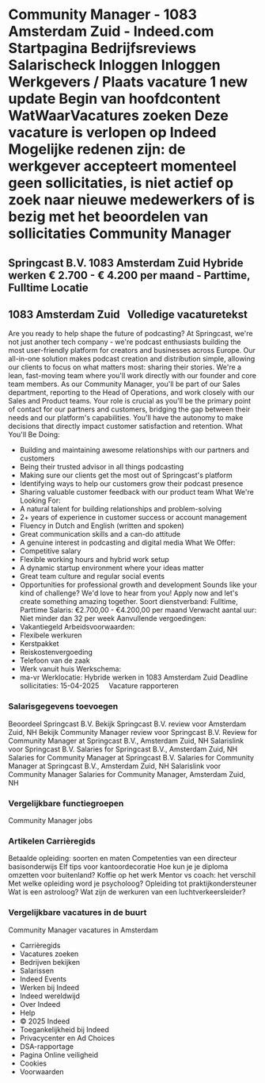 Community Manager - 1083 Amsterdam Zuid - Indeed.com
Startpagina
Bedrijfsreviews
Salarischeck
Inloggen
Inloggen
Werkgevers / Plaats vacature
1 new update
Begin van hoofdcontent
WatWaarVacatures zoeken
Deze vacature is verlopen op Indeed
Mogelijke redenen zijn: de werkgever accepteert momenteel geen sollicitaties, is niet actief op zoek naar nieuwe medewerkers of is bezig met het beoordelen van sollicitaties
Community Manager
=================
Springcast B.V.
1083 Amsterdam Zuid
Hybride werken
€ 2.700 - € 4.200 per maand - Parttime, Fulltime
Locatie
-------
1083 Amsterdam Zuid
&nbsp;
Volledige vacaturetekst
-----------------------
Are you ready to help shape the future of podcasting? At Springcast, we're not just another tech company - we're podcast enthusiasts building the most user-friendly platform for creators and businesses across Europe. Our all-in-one solution makes podcast creation and distribution simple, allowing our clients to focus on what matters most: sharing their stories. We're a lean, fast-moving team where you'll work directly with our founder and core team members.
As our Community Manager, you'll be part of our Sales department, reporting to the Head of Operations, and work closely with our Sales and Product teams.
Your role is crucial as you'll be the primary point of contact for our partners and customers, bridging the gap between their needs and our platform's capabilities. You'll have the autonomy to make decisions that directly impact customer satisfaction and retention.
What You'll Be Doing:
* Building and maintaining awesome relationships with our partners and customers
* Being their trusted advisor in all things podcasting
* Making sure our clients get the most out of Springcast's platform
* Identifying ways to help our customers grow their podcast presence
* Sharing valuable customer feedback with our product team
What We're Looking For:
* A natural talent for building relationships and problem-solving
* 2+ years of experience in customer success or account management
* Fluency in Dutch and English (written and spoken)
* Great communication skills and a can-do attitude
* A genuine interest in podcasting and digital media
What We Offer:
* Competitive salary
* Flexible working hours and hybrid work setup
* A dynamic startup environment where your ideas matter
* Great team culture and regular social events
* Opportunities for professional growth and development
Sounds like your kind of challenge? We'd love to hear from you! Apply now and let's create something amazing together.
Soort dienstverband: Fulltime, Parttime
Salaris: €2.700,00 - €4.200,00 per maand
Verwacht aantal uur: Niet minder dan 32 per week
Aanvullende vergoedingen:
* Vakantiegeld
Arbeidsvoorwaarden:
* Flexibele werkuren
* Kerstpakket
* Reiskostenvergoeding
* Telefoon van de zaak
* Werk vanuit huis
Werkschema:
* ma-vr
Werklocatie: Hybride werken in 1083 Amsterdam Zuid
Deadline sollicitaties: 15-04-2025
&nbsp;
&nbsp;
Vacature rapporteren
### Salarisgegevens toevoegen
Beoordeel Springcast B.V.
Bekijk Springcast B.V. review voor Amsterdam Zuid, NH
Bekijk Community Manager review voor Springcast B.V.
Review for Community Manager at Springcast B.V., Amsterdam Zuid, NH
Salarislink voor Springcast B.V.
Salaries for Springcast B.V., Amsterdam Zuid, NH
Salaries for Community Manager at Springcast B.V.
Salaries for Community Manager at Springcast B.V., Amsterdam Zuid, NH
Salarislink voor Community Manager
Salaries for Community Manager, Amsterdam Zuid, NH
### Vergelijkbare functiegroepen
Community Manager jobs
### Artikelen Carrièregids
Betaalde opleiding: soorten en maten
Competenties van een directeur basisonderwijs
Elf tips voor kantoordecoratie
Hoe kun je je diploma omzetten voor buitenland?
Koffie op het werk
Mentor vs coach: het verschil
Met welke opleiding word je psycholoog?
Opleiding tot praktijkondersteuner
Wat is een astroloog?
Wat zijn de werkuren van een luchtverkeersleider?
### Vergelijkbare vacatures in de buurt
Community Manager vacatures in Amsterdam
* Carrièregids
* Vacatures zoeken
* Bedrijven bekijken
* Salarissen
* Indeed Events
* Werken bij Indeed
* Indeed wereldwijd
* Over Indeed
* Help
* © 2025 Indeed
* Toegankelijkheid bij Indeed
* Privacycenter en Ad Choices
* DSA-rapportage
* Pagina Online veiligheid
* Cookies
* Voorwaarden
